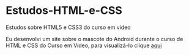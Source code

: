 # Estudos-HTML-e-CSS
 Estudos sobre HTML5 e CSS3 do curso em video

Eu desenvolvi um site sobre o mascote do Android durante o curso de HTML e CSS do Curso em Vídeo, para visualizá-lo clique <a href="https://eldaramos.github.io/Estudos-HTML-e-CSS/HTML/desafio_10/android.html">aqui</a> 